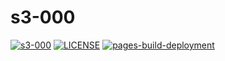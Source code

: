 # s3-000

[![s3-000]([s3-000-badge])]([GH_PAGES])
[![LICENSE](https://img.shields.io/badge/license_scan-passing-brightgreen.svg)]([CDN_LICENSE])
[![pages-build-deployment]([pages-build-deployment-badge])]([pages-build-deployment-workflows])

[GH_PAGES]: https://cdn-s3-000.quyit.id.vn
[s3-000-badge]: https://img.shields.io/badge/NQDEV-s3_000-brightgreen.svg
[CDN_LICENSE]: https://cdn-s3-000.quyit.id.vn/LICENSE
[pages-build-deployment-badge]: https://github.com/nqdev-storage/s3-000/actions/workflows/pages/pages-build-deployment/badge.svg
[pages-build-deployment-workflows]: https://github.com/nqdev-storage/s3-000/actions/workflows/pages/pages-build-deployment
